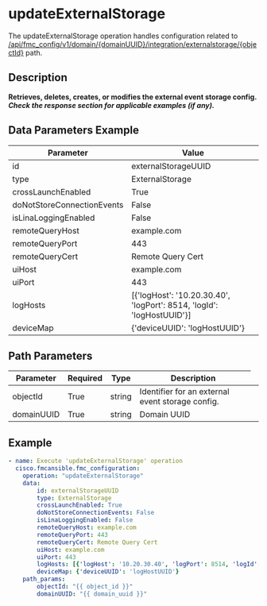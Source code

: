 # updateExternalStorage

The updateExternalStorage operation handles configuration related to [/api/fmc_config/v1/domain/{domainUUID}/integration/externalstorage/{objectId}](/paths//api/fmc_config/v1/domain/{domain_uuid}/integration/externalstorage/{object_id}.md) path.&nbsp;
## Description
**Retrieves, deletes, creates, or modifies the external event storage config. _Check the response section for applicable examples (if any)._**

## Data Parameters Example
| Parameter | Value |
| --------- | -------- |
| id | externalStorageUUID |
| type | ExternalStorage |
| crossLaunchEnabled | True |
| doNotStoreConnectionEvents | False |
| isLinaLoggingEnabled | False |
| remoteQueryHost | example.com |
| remoteQueryPort | 443 |
| remoteQueryCert | Remote Query Cert |
| uiHost | example.com |
| uiPort | 443 |
| logHosts | [{'logHost': '10.20.30.40', 'logPort': 8514, 'logId': 'logHostUUID'}] |
| deviceMap | {'deviceUUID': 'logHostUUID'} |

## Path Parameters
| Parameter | Required | Type | Description |
| --------- | -------- | ---- | ----------- |
| objectId | True | string <td colspan=3> Identifier for an external event storage config. |
| domainUUID | True | string <td colspan=3> Domain UUID |

## Example
```yaml
- name: Execute 'updateExternalStorage' operation
  cisco.fmcansible.fmc_configuration:
    operation: "updateExternalStorage"
    data:
        id: externalStorageUUID
        type: ExternalStorage
        crossLaunchEnabled: True
        doNotStoreConnectionEvents: False
        isLinaLoggingEnabled: False
        remoteQueryHost: example.com
        remoteQueryPort: 443
        remoteQueryCert: Remote Query Cert
        uiHost: example.com
        uiPort: 443
        logHosts: [{'logHost': '10.20.30.40', 'logPort': 8514, 'logId': 'logHostUUID'}]
        deviceMap: {'deviceUUID': 'logHostUUID'}
    path_params:
        objectId: "{{ object_id }}"
        domainUUID: "{{ domain_uuid }}"

```